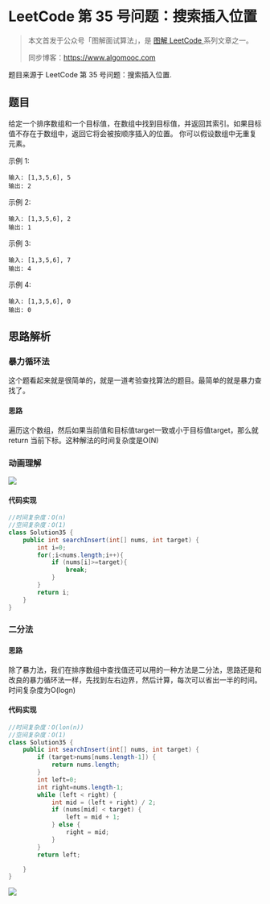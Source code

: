 # LeetCode 第 35 号问题：搜索插入位置

> 本文首发于公众号「图解面试算法」，是 [图解 LeetCode ](<https://github.com/MisterBooo/LeetCodeAnimation>) 系列文章之一。
>
> 同步博客：https://www.algomooc.com

题目来源于 LeetCode 第 35 号问题：搜索插入位置. 

## 题目

给定一个排序数组和一个目标值，在数组中找到目标值，并返回其索引。如果目标值不存在于数组中，返回它将会被按顺序插入的位置。
你可以假设数组中无重复元素。


示例 1:

```
输入: [1,3,5,6], 5
输出: 2
```

示例 2:


```
输入: [1,3,5,6], 2
输出: 1
```

示例 3:


```
输入: [1,3,5,6], 7
输出: 4
```


示例 4:


```
输入: [1,3,5,6], 0
输出: 0
```



## 思路解析

### 暴力循环法

这个题看起来就是很简单的，就是一道考验查找算法的题目。最简单的就是暴力查找了。

#### 思路

遍历这个数组，然后如果当前值和目标值target一致或小于目标值target，那么就return 当前下标。这种解法的时间复杂度是O(N)

###  动画理解

![](../Animation/暴力查找.gif)

#### 代码实现


```java
//时间复杂度：O(n)
//空间复杂度：O(1)
class Solution35 {
    public int searchInsert(int[] nums, int target) {
        int i=0;
        for(;i<nums.length;i++){
            if (nums[i]>=target){
                break;
            }
        }
        return i;
    }
}
```

### 二分法

#### 思路

除了暴力法，我们在排序数组中查找值还可以用的一种方法是二分法，思路还是和改良的暴力循环法一样，先找到左右边界，然后计算，每次可以省出一半的时间。时间复杂度为O(logn)

#### 代码实现

```java
//时间复杂度：O(lon(n))
//空间复杂度：O(1)
class Solution35 {
    public int searchInsert(int[] nums, int target) {
        if (target>nums[nums.length-1]) {
            return nums.length;
        }
        int left=0;
        int right=nums.length-1;
        while (left < right) {
            int mid = (left + right) / 2;
            if (nums[mid] < target) {
                left = mid + 1;
            } else {
                right = mid;
            }
        }
        return left;

    }
}
```
 ![](../../Pictures/qrcode.jpg)